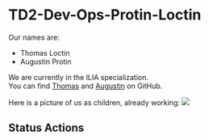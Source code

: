 # TD2-Dev-Ops-Protin-Loctin

Our names are:
- Thomas Loctin
- Augustin Protin

We are currently in the ILIA specialization.  
You can find [Thomas](https://github.com/Athoms71) and [Augustin](https://github.com/augustinprotin) on GitHub.

Here is a picture of us as children, already working:
![](https://images.radio-canada.ca/v1/ici-premiere/16x9/sciences-ecole-primaire.jpg)

## Status Actions
